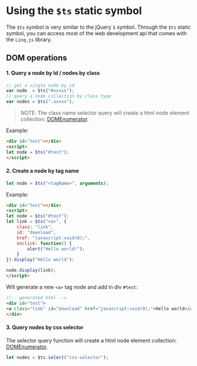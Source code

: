 # Using the ``$ts`` static symbol

The ``$ts`` symbol is very similar to the jQuery ``$`` symbol. Through the ``$ts`` static symbol, you can access most of the web development api that comes with the ``Linq.js`` library.

## DOM operations

#### 1. Query a node by Id / nodes by class

```ts
// get a single node by id
var node  = $ts("#xxxxx");
// query a node collection by class type
var nodes = $ts(".xxxxx");
```

> NOTE: The class name selector query will create a html node element collection: [DOMEnumerator](../Linq.ts/DOM/DOMEnumerator.ts).

Example:

```html
<div id="test"></div>
<script>
let node = $ts("#test");
</script>
```

#### 2. Create a node by tag name

```ts
let node = $ts("<tagName>", arguments);
```

Example:

```html
<div id="test"></div>
<script>
let node = $ts("#test");
let link = $ts("<a>", {
    class: "link",
    id: "download",
    href: "javascript:void(0);",
    onclick: function() {
        alert("Hello world!");
    }
}).display("Hello world");

node.display(link);
</script>
```

Will generate a new ``<a>`` tag node and add in div ``#test``:

```html
<!-- generated html -->
<div id="test">
<a class="link" id="download" href="javascript:void(0);">Hello world</a>
</div>
```

#### 3. Query nodes by css selector

The selector query function will create a html node element collection: [DOMEnumerator](../Linq.ts/DOM/DOMEnumerator.ts).

```ts
let nodes = $ts.select("css-selector"); 
```